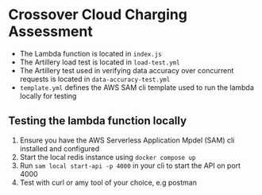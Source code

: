 # Crossover Cloud Charging Assessment

- The Lambda function is located in `index.js`
- The Artillery load test is located in `load-test.yml`
- The Artillery test used in verifying data accuracy over concurrent requests is located in `data-accuracy-test.yml`
- `template.yml` defines the AWS SAM cli template used to run the lambda locally for testing

## Testing the lambda function locally

1. Ensure you have the AWS Serverless Application Mpdel (SAM) cli installed and configured
2. Start the local redis instance using `docker compose up`
3. Run `sam local start-api -p 4000` in your cli to start the API on port 4000
4. Test with curl or amy tool of your choice, e.g postman

